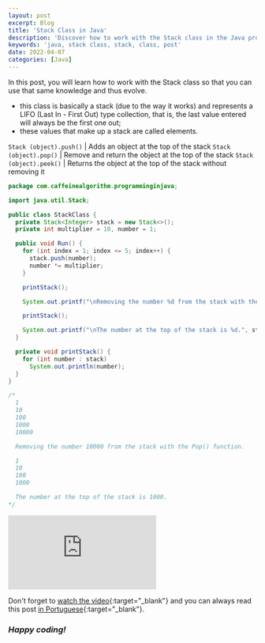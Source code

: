 ```yaml
---
layout: post
excerpt: Blog
title: 'Stack Class in Java'
description: 'Discover how to work with the Stack class in the Java programming language. Get answers to your questions with the theory and examples presented.'
keywords: 'java, stack class, stack, class, post'
date: 2022-04-07
categories: [Java]
---
```


In this post, you will learn how to work with the Stack class so that you can use that same knowledge and thus evolve.

- this class is basically a stack (due to the way it works) and represents a LIFO (Last In - First Out) type collection, that is, the last value entered will always be the first one out;
- these values that make up a stack are called elements.

`Stack (object).push()` | Adds an object at the top of the stack
`Stack (object).pop()` | Remove and return the object at the top of the stack
`Stack (object).peek()` | Returns the object at the top of the stack without removing it

```java
package com.caffeinealgorithm.programminginjava;

import java.util.Stack;

public class StackClass {
  private Stack<Integer> stack = new Stack<>();
  private int multiplier = 10, number = 1;

  public void Run() {
    for (int index = 1; index <= 5; index++) {
      stack.push(number);
      number *= multiplier;
    }

    printStack();

    System.out.printf("\nRemoving the number %d from the stack with the pop() function.\n\n", stack.pop());

    printStack();

    System.out.printf("\nThe number at the top of the stack is %d.", stack.peek());
  }

  private void printStack() {
    for (int number : stack)
      System.out.println(number);
  }
}

/*
  1
  10
  100
  1000
  10000

  Removing the number 10000 from the stack with the Pop() function.

  1
  10
  100
  1000

  The number at the top of the stack is 1000.
*/
```

<div class="video-container">
  <iframe src="https://www.youtube.com/embed/kfCzIPNX2CA" frameborder="0" allowfullscreen></iframe>
</div>

Don't forget to [watch the video](https://youtu.be/kfCzIPNX2CA){:target="\_blank"} and you can always read this post [in Portuguese](https://caffeinealgorithm.com/blog/20220407/classe-stack-em-java/){:target="\_blank"}.

### _Happy coding!_

